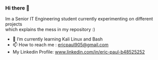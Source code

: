 ### Hi there 👋
Im a Senior IT Engineering student currently experimenting on different projects <br>
which explains the mess in my repository :) <br>
- 🌱 I’m currently learning Kali Linux and Bash <br>
- 📫 How to reach me : ericpaul905@gmail.com <br>
- My Linkedin Profile: www.linkedin.com/in/eric-paul-b48525252<br>

<!--
**Eric120602/Eric120602** is a ✨ _special_ ✨ repository because its `README.md` (this file) appears on your GitHub profile.

Here are some ideas to get you started:

- 🔭 I’m currently working on ...
- 🌱 I’m currently learning ...
- 👯 I’m looking to collaborate on ...
- 🤔 I’m looking for help with ...
- 💬 Ask me about ...
- 📫 How to reach me: ...
- 😄 Pronouns: ...
- ⚡ Fun fact: ...
-->
